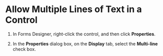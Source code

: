 
# Allow Multiple Lines of Text in a Control

1. In Forms Designer, right-click the control, and then click  **Properties**. 
    
2. In the  **Properties** dialog box, on the **Display** tab, select the **Multi-line** check box.
    

